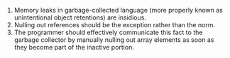 1. Memory leaks in garbage-collected language (more properly known as unintentional object retentions) are insidious. 
2. Nulling out references should be the exception rather than the norm.
3. The programmer should effectively communicate this fact to the garbage collector by manually nulling out array elements as soon as they become part of the inactive portion.
